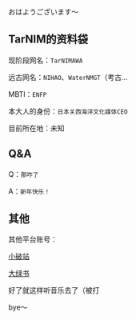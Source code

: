おはようございます〜

## TarNIM的资料袋

现阶段网名：`TarNIMAWA`

远古网名：`NIHAO`、`WaterNMGT`（考古...

MBTI：`ENFP`

本大人的身份：`日本关西海洋文化媒体CEO`

目前所在地：未知

## Q&A

Q：`那咋了`

A：`新年快乐！`

## 其他

其他平台账号：

[小破站](https://space.bilibili.com/3494377007614540?spm_id_from=333.788.0.0)

[大绿书](https://www.xiaohongshu.com/explore)

好了就这样听音乐去了（被打

bye～
